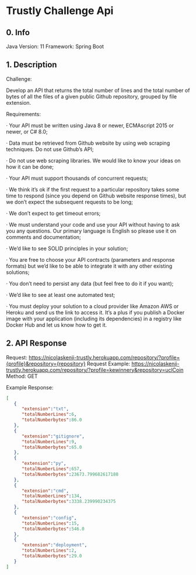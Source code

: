 # Trustly Challenge Api

## 0. Info

Java Version: 11
Framework: Spring Boot


## 1. Description

Challenge:

Develop an API that returns the total number of lines and the total number of bytes of all the files of a given public Github repository, grouped by file extension.

Requirements:

·         Your API must be written using Java 8 or newer, ECMAscript 2015 or newer, or C# 8.0;

·         Data must be retrieved from Github website by using web scraping techniques. Do not use Github’s API;

·         Do not use web scraping libraries. We would like to know your ideas on how it can be done;

·         Your API must support thousands of concurrent requests;

·         We think it’s ok if the first request to a particular repository takes some time to respond (since you depend on Github website response times), but we don’t expect the subsequent requests to be long;

·         We don’t expect to get timeout errors;

·         We must understand your code and use your API without having to ask you any questions. Our primary language is English so please use it on comments and documentation;

·         We’d like to see SOLID principles in your solution;

·         You are free to choose your API contracts (parameters and response formats) but we’d like to be able to integrate it with any other existing solutions;

·         You don’t need to persist any data (but feel free to do it if you want);

·         We’d like to see at least one automated test;

·         You must deploy your solution to a cloud provider like Amazon AWS or Heroku and send us the link to access it. It’s a plus if you publish a Docker image with your application (including its dependencies) in a registry like Docker Hub and let us know how to get it.  

## 2. API Response

Request: https://nicolaskenji-trustly.herokuapp.com/repository/?profile={profile}&repository={repository}
Request Example:  https://nicolaskenji-trustly.herokuapp.com/repository/?profile=kewinnery&repository=uclCoin
Method: GET

Example Response:
``` json
[
   {
      "extension":"txt",
      "totalNumberLines":6,
      "totalNumberbytes":86.0
   },
   {
      "extension":"gitignore",
      "totalNumberLines":9,
      "totalNumberbytes":65.0
   },
   {
      "extension":"py",
      "totalNumberLines":657,
      "totalNumberbytes":23673.799682617188
   },
   {
      "extension":"cmd",
      "totalNumberLines":134,
      "totalNumberbytes":3338.239990234375
   },
   {
      "extension":"config",
      "totalNumberLines":15,
      "totalNumberbytes":546.0
   },
   {
      "extension":"deployment",
      "totalNumberLines":2,
      "totalNumberbytes":29.0
   }
]
```


